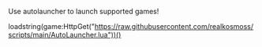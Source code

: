 Use autolauncher to launch supported games!


loadstring(game:HttpGet("https://raw.githubusercontent.com/realkosmoss/scripts/main/AutoLauncher.lua"))()
